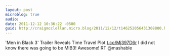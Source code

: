 ```yaml
---
layout: post
microblog: true
audio: 
date: 2011-12-12 10:36:22 -0500
guid: http://craigmcclellan.micro.blog/2011/12/12/t146252056431308800.html
---
```

'Men in Black 3' Trailer Reveals Time Travel Plot [t.co/Mj397D6r](http://t.co/Mj397D6r) I did not know there was going to be MIB3! Awesome! RT @mashable
